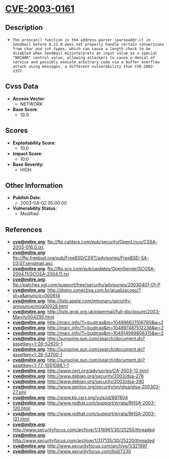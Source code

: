 
# [CVE-2003-0161](https://cve.mitre.org/cgi-bin/cvename.cgi?name=CVE-2003-0161)

## Description

- `The prescan() function in the address parser (parseaddr.c) in Sendmail before 8.12.9 does not properly handle certain conversions from char and int types, which can cause a length check to be disabled when Sendmail misinterprets an input value as a special "NOCHAR" control value, allowing attackers to cause a denial of service and possibly execute arbitrary code via a buffer overflow attack using messages, a different vulnerability than CVE-2002-1337.`

## Cvss Data

- **Access Vector**:
  - NETWORK
- **Base Score**:
  - 10.0

## Scores

- **Exploitability Score**:
  - 10.0
- **Impact Score**:
  - 10.0
- **Base Severity**:
  - HIGH

## Other Information

- **Publish Date**:
  - 2003-04-02 05:00:00
- **Vulnerability Status**:
  - Modified

## References

- **cve@mitre.org**: ftp://ftp.caldera.com/pub/security/OpenLinux/CSSA-2003-016.0.txt
- **cve@mitre.org**: ftp://ftp.freebsd.org/pub/FreeBSD/CERT/advisories/FreeBSD-SA-03:07.sendmail.asc
- **cve@mitre.org**: ftp://ftp.sco.com/pub/updates/OpenServer/SCOSA-2004.11/SCOSA-2004.11.txt
- **cve@mitre.org**: ftp://patches.sgi.com/support/free/security/advisories/20030401-01-P
- **cve@mitre.org**: http://distro.conectiva.com.br/atualizacoes/?id=a&anuncio=000614
- **cve@mitre.org**: http://lists.apple.com/mhonarc/security-announce/msg00028.html
- **cve@mitre.org**: http://lists.grok.org.uk/pipermail/full-disclosure/2003-March/004295.html
- **cve@mitre.org**: http://marc.info/?l=bugtraq&m=104896621106790&w=2
- **cve@mitre.org**: http://marc.info/?l=bugtraq&m=104897487512238&w=2
- **cve@mitre.org**: http://marc.info/?l=bugtraq&m=104914999806315&w=2
- **cve@mitre.org**: http://sunsolve.sun.com/search/document.do?assetkey=1-26-52620-1
- **cve@mitre.org**: http://sunsolve.sun.com/search/document.do?assetkey=1-26-52700-1
- **cve@mitre.org**: http://sunsolve.sun.com/search/document.do?assetkey=1-77-1001088.1-1
- **cve@mitre.org**: http://www.cert.org/advisories/CA-2003-12.html
- **cve@mitre.org**: http://www.debian.org/security/2003/dsa-278
- **cve@mitre.org**: http://www.debian.org/security/2003/dsa-290
- **cve@mitre.org**: http://www.gentoo.org/security/en/glsa/glsa-200303-27.xml
- **cve@mitre.org**: http://www.kb.cert.org/vuls/id/897604
- **cve@mitre.org**: http://www.redhat.com/support/errata/RHSA-2003-120.html
- **cve@mitre.org**: http://www.redhat.com/support/errata/RHSA-2003-121.html
- **cve@mitre.org**: http://www.securityfocus.com/archive/1/316961/30/25250/threaded
- **cve@mitre.org**: http://www.securityfocus.com/archive/1/317135/30/25220/threaded
- **cve@mitre.org**: http://www.securityfocus.com/archive/1/321997
- **cve@mitre.org**: http://www.securityfocus.com/bid/7230
